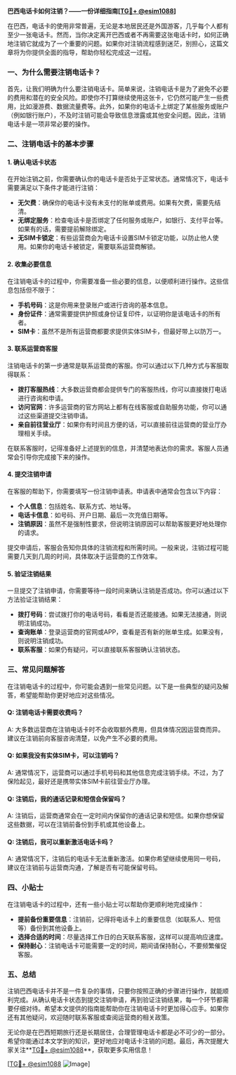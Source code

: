 **巴西电话卡如何注销？——一份详细指南[[TG💪+ @esim1088](https://t.me/s/esim1088)]**

在巴西，电话卡的使用非常普遍，无论是本地居民还是外国游客，几乎每个人都有至少一张电话卡。然而，当你决定离开巴西或者不再需要这张电话卡时，如何正确地注销它就成为了一个重要的问题。如果你对注销流程感到迷茫，别担心，这篇文章将为你提供全面的指导，帮助你轻松完成这一过程。

### 一、为什么需要注销电话卡？

首先，让我们明确为什么要注销电话卡。简单来说，注销电话卡是为了避免不必要的费用和潜在的安全风险。即使你不打算继续使用这张卡，它仍然可能产生一些费用，比如漫游费、数据流量费等。此外，如果你的电话卡上绑定了某些服务或账户（例如银行账户），不及时注销可能会导致信息泄露或其他安全问题。因此，注销电话卡是一项非常必要的操作。

### 二、注销电话卡的基本步骤

#### 1. 确认电话卡状态

在开始注销之前，你需要确认你的电话卡是否处于正常状态。通常情况下，电话卡需要满足以下条件才能进行注销：

- **无欠费**：确保你的电话卡没有未支付的账单或费用。如果有欠费，需要先结清。
- **无绑定服务**：检查电话卡是否绑定了任何服务或账户，如银行、支付平台等。如果有的话，需要提前解除绑定。
- **无SIM卡锁定**：有些运营商会为电话卡设置SIM卡锁定功能，以防止他人使用。如果你的电话卡被锁定，需要联系运营商解锁。

#### 2. 收集必要信息

在注销电话卡的过程中，你需要准备一些必要的信息，以便顺利进行操作。这些信息包括但不限于：

- **手机号码**：这是你用来登录账户或进行咨询的基本信息。
- **身份证件**：通常需要提供护照或身份证复印件，以证明你是该电话卡的所有者。
- **SIM卡**：虽然不是所有运营商都要求提供实体SIM卡，但最好带上以防万一。

#### 3. 联系运营商客服

注销电话卡的第一步通常是联系运营商的客服。你可以通过以下几种方式与客服取得联系：

- **拨打客服热线**：大多数运营商都会提供专门的客服热线，你可以直接拨打电话进行咨询和申请。
- **访问官网**：许多运营商的官方网站上都有在线客服或自助服务功能，你可以通过这些渠道提交注销申请。
- **亲自前往营业厅**：如果你有时间且方便的话，可以直接前往运营商的营业厅办理相关手续。

在联系客服时，记得准备好上述提到的信息，并清楚地表达你的需求。客服人员通常会引导你完成接下来的操作。

#### 4. 提交注销申请

在客服的帮助下，你需要填写一份注销申请表。申请表中通常会包含以下内容：

- **个人信息**：包括姓名、联系方式、地址等。
- **电话卡信息**：如号码、开户日期、最后一次充值日期等。
- **注销原因**：虽然不是强制性要求，但说明注销原因可以帮助客服更好地处理你的请求。

提交申请后，客服会告知你具体的注销流程和所需时间。一般来说，注销过程可能需要几天到几周的时间，具体取决于运营商的工作效率。

#### 5. 验证注销结果

一旦提交了注销申请，你需要等待一段时间来确认注销是否成功。你可以通过以下方法验证注销结果：

- **拨打号码**：尝试拨打你的电话号码，看看是否还能接通。如果无法接通，则说明注销成功。
- **查询账单**：登录运营商的官网或APP，查看是否有新的账单生成。如果没有，则说明注销成功。
- **联系客服**：如果仍有疑问，可以直接联系客服确认注销状态。

### 三、常见问题解答

在注销电话卡的过程中，你可能会遇到一些常见问题。以下是一些典型的疑问及解答，希望能帮助你更好地应对这些情况。

#### Q: 注销电话卡需要收费吗？

A: 大多数运营商在注销电话卡时不会收取额外费用，但具体情况因运营商而异。建议在注销前向客服咨询清楚，以免产生不必要的费用。

#### Q: 如果我没有实体SIM卡，可以注销吗？

A: 通常情况下，运营商可以通过手机号码和其他信息完成注销手续。不过，为了保险起见，最好还是携带实体SIM卡前往营业厅办理。

#### Q: 注销后，我的通话记录和短信会保留吗？

A: 注销后，运营商通常会在一定时间内保留你的通话记录和短信。如果你想保留这些数据，可以在注销前备份到手机或其他设备上。

#### Q: 注销后，我可以重新激活电话卡吗？

A: 通常情况下，注销后的电话卡无法重新激活。如果你希望继续使用同一号码，建议在注销前与运营商沟通，了解是否有可能保留号码。

### 四、小贴士

在注销电话卡的过程中，还有一些小贴士可以帮助你更顺利地完成操作：

- **提前备份重要信息**：注销前，记得将电话卡上的重要信息（如联系人、短信等）备份到其他设备上。
- **选择合适的时间**：尽量选择工作日的白天联系客服，这样可以提高响应速度。
- **保持耐心**：注销电话卡可能需要一定的时间，期间请保持耐心，不要频繁催促客服。

### 五、总结

注销巴西电话卡并不是一件复杂的事情，只要你按照正确的步骤进行操作，就能顺利完成。从确认电话卡状态到提交注销申请，再到验证注销结果，每一个环节都需要仔细对待。希望本文提供的指南能帮助你在注销电话卡时更加得心应手。如果你还有其他疑问，欢迎随时联系客服或查阅运营商的相关政策。

无论你是在巴西短期旅行还是长期居住，合理管理电话卡都是必不可少的一部分。希望你能通过本文学到的知识，更好地应对电话卡注销的问题。最后，再次提醒大家关注**[TG💪+ @esim1088](https://t.me/s/esim1088)**，获取更多实用信息！

[[TG💪+ @esim1088](https://t.me/s/esim1088) ![Image](https://i.postimg.cc/4NQfJmqS/Snipaste-2025-05-13-00-14-12.png)]